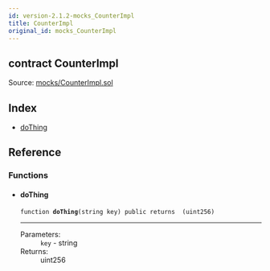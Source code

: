 ```yaml
---
id: version-2.1.2-mocks_CounterImpl
title: CounterImpl
original_id: mocks_CounterImpl
---
```


<div class="contract-doc"><div class="contract"><h2 class="contract-header"><span class="contract-kind">contract</span> CounterImpl</h2><div class="source">Source: <a href="https://github.com/OpenZeppelin/zeppelin-solidity/blob/v2.1.2/contracts/mocks/CounterImpl.sol" target="_blank">mocks/CounterImpl.sol</a></div></div><div class="index"><h2>Index</h2><ul><li><a href="mocks_CounterImpl.html#doThing">doThing</a></li></ul></div><div class="reference"><h2>Reference</h2><div class="functions"><h3>Functions</h3><ul><li><div class="item function"><span id="doThing" class="anchor-marker"></span><h4 class="name">doThing</h4><div class="body"><code class="signature">function <strong>doThing</strong><span>(string key) </span><span>public </span><span>returns  (uint256) </span></code><hr/><dl><dt><span class="label-parameters">Parameters:</span></dt><dd><div><code>key</code> - string</div></dd><dt><span class="label-return">Returns:</span></dt><dd>uint256</dd></dl></div></div></li></ul></div></div></div>
